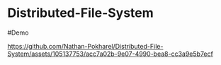 # Distributed-File-System

#Demo

https://github.com/Nathan-Pokharel/Distributed-File-System/assets/105137753/acc7a02b-9e07-4990-bea8-cc3a9e5b7ecf

